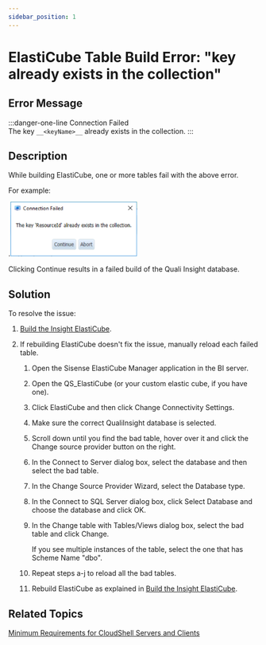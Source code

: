```yaml
---
sidebar_position: 1
---
```


# ElastiCube Table Build Error: "key already exists in the collection"

## Error Message

:::danger-one-line
Connection Failed  
The key `__<keyName>__` already exists in the collection.
:::

## Description

While building ElastiCube, one or more tables fail with the above error.

For example:

.![](/Images/Troubleshoot/ElasticubeTableBuildError_256x110.png)

Clicking Continue results in a failed build of the Quali Insight database.

## Solution

To resolve the issue:

1. [Build the Insight ElastiCube](https://help.quali.com/Online%20Help/0.0/Portal/Content/CSP/BI/bld-elasticube.htm).
2. If rebuilding ElastiCube doesn't fix the issue, manually reload each failed table.
    
    1. Open the Sisense ElastiCube Manager application in the BI server.
    
    1. Open the QS\_ElastiCube (or your custom elastic cube, if you have one).
    2. Click ElastiCube and then click Change Connectivity Settings.
    3. Make sure the correct QualiInsight database is selected.
    4. Scroll down until you find the bad table, hover over it and click the Change source provider button on the right.
    5. In the Connect to Server dialog box, select the database and then select the bad table.
    6. In the Change Source Provider Wizard, select the Database type.
    7. In the Connect to SQL Server dialog box, click Select Database and choose the database and click OK.
    8. In the Change table with Tables/Views dialog box, select the bad table and click Change.
        
        If you see multiple instances of the table, select the one that has Scheme Name "dbo".
        
    9. Repeat steps a-j to reload all the bad tables.
    10. Rebuild ElastiCube as explained in [Build the Insight ElastiCube](https://help.quali.com/Online%20Help/0.0/Portal/Content/CSP/BI/bld-elasticube.htm).

## Related Topics

[Minimum Requirements for CloudShell Servers and Clients](https://help.quali.com/Online%20Help/0.0/Portal/Content/IG/Overview/srvrs.htm)
